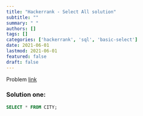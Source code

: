 ```yaml
---
title: "Hackerrank - Select All solution"
subtitle: ""
summary: " "
authors: []
tags: []
categories: ['hackerrank', 'sql', 'basic-select']
date: 2021-06-01
lastmod: 2021-06-01
featured: false
draft: false
---
```

Problem [link](https://www.hackerrank.com/challenges/select-all-sql)

### Solution one:

```sql
SELECT * FROM CITY;
```

